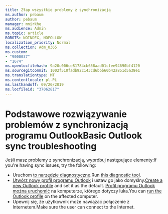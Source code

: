 ```yaml
---
title: Złap wszystkie problemy z synchronizacją
ms.author: pebaum
author: pebaum
manager: mnirkhe
ms.audience: Admin
ms.topic: article
ROBOTS: NOINDEX, NOFOLLOW
localization_priority: Normal
ms.collection: Adm_O365
ms.custom:
- "9000037"
- "1674"
ms.openlocfilehash: 9a20c006ce81784cb658aad01cfee94690bf4120
ms.sourcegitcommit: 1002f510fadb92c143cd6bbb60b42a851d5a38e1
ms.translationtype: MT
ms.contentlocale: pl-PL
ms.lasthandoff: 09/20/2019
ms.locfileid: "37062817"
---
```

# <a name="basic-outlook-sync-troubleshooting"></a><span data-ttu-id="67c29-102">Podstawowe rozwiązywanie problemów z synchronizacją programu Outlook</span><span class="sxs-lookup"><span data-stu-id="67c29-102">Basic Outlook sync troubleshooting</span></span>

<span data-ttu-id="67c29-103">Jeśli masz problemy z synchronizacją, wypróbuj następujące elementy:</span><span class="sxs-lookup"><span data-stu-id="67c29-103">If you're having sync issues, try the following:</span></span>

- <span data-ttu-id="67c29-104">Uruchom [to narzędzie diagnostyczne](https://aka.ms/sara-outlooksendreceive).</span><span class="sxs-lookup"><span data-stu-id="67c29-104">Run [this diagnostic tool](https://aka.ms/sara-outlooksendreceive).</span></span>
- <span data-ttu-id="67c29-105">[Utwórz nowy profil programu Outlook](https://support.office.com/article/f544c1ba-3352-4b3b-be0b-8d42a540459d) i ustaw go jako domyślny.</span><span class="sxs-lookup"><span data-stu-id="67c29-105">[Create a new Outlook profile](https://support.office.com/article/f544c1ba-3352-4b3b-be0b-8d42a540459d) and set it as the default.</span></span> <span data-ttu-id="67c29-106">[Profil programu Outlook można uruchomić](https://aka.ms/SaRA-OutlookSetupProfile) na komputerze, którego dotyczy luka.</span><span class="sxs-lookup"><span data-stu-id="67c29-106">You can [run the Outlook profile](https://aka.ms/SaRA-OutlookSetupProfile) on the affected computer.</span></span>
- <span data-ttu-id="67c29-107">Upewnij się, że użytkownik może nawiązać połączenie z Internetem.</span><span class="sxs-lookup"><span data-stu-id="67c29-107">Make sure the user can connect to the Internet.</span></span> 